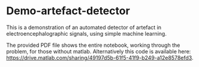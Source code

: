 # Demo-artefact-detector

This is a demonstration of an automated detector of artefact in electroencephalographic signals, using simple machine learning.

The provided PDF file shows the entire notebook, working through the problem, for those without matlab. Alternatively this code is available here: https://drive.matlab.com/sharing/49197d5b-61f5-41f9-b249-a12e8578efd3.
